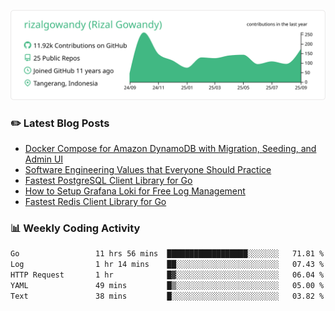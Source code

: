 ![profile-details](profile-summary-card-output/vue/0-profile-details.svg)

### :pencil2: Latest Blog Posts
<!-- BLOG-POST-LIST:START -->
- [Docker Compose for Amazon DynamoDB with Migration, Seeding, and Admin UI](https://medium.com/geekculture/docker-compose-for-amazon-dynamodb-with-migration-seeding-and-admin-ui-db11a348cc6a?source=rss-5763b0f1aba6------2)
- [Software Engineering Values that Everyone Should Practice](https://levelup.gitconnected.com/software-engineering-values-that-everyone-should-practice-c980d00cd103?source=rss-5763b0f1aba6------2)
- [Fastest PostgreSQL Client Library for Go](https://levelup.gitconnected.com/fastest-postgresql-client-library-for-go-579fa97909fb?source=rss-5763b0f1aba6------2)
- [How to Setup Grafana Loki for Free Log Management](https://levelup.gitconnected.com/how-to-setup-grafana-loki-for-free-log-management-ceb60558503c?source=rss-5763b0f1aba6------2)
- [Fastest Redis Client Library for Go](https://levelup.gitconnected.com/fastest-redis-client-library-for-go-7993f618f5ab?source=rss-5763b0f1aba6------2)
<!-- BLOG-POST-LIST:END -->

### 📊 Weekly Coding Activity
<!--START_SECTION:waka-->

```txt
Go                 11 hrs 56 mins  ██████████████████░░░░░░░   71.81 %
Log                1 hr 14 mins    ██░░░░░░░░░░░░░░░░░░░░░░░   07.43 %
HTTP Request       1 hr            █▓░░░░░░░░░░░░░░░░░░░░░░░   06.04 %
YAML               49 mins         █▒░░░░░░░░░░░░░░░░░░░░░░░   05.00 %
Text               38 mins         █░░░░░░░░░░░░░░░░░░░░░░░░   03.82 %
```

<!--END_SECTION:waka-->
